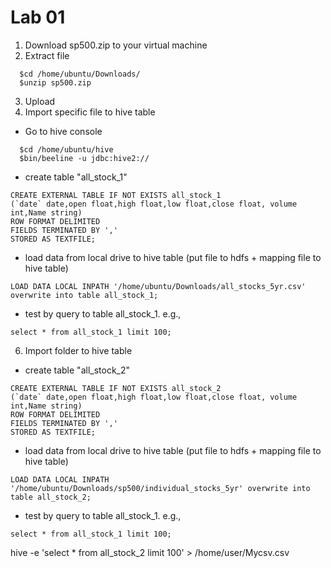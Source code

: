# Lab 01

1. Download sp500.zip to your virtual machine
2. Extract file 
```
  $cd /home/ubuntu/Downloads/
  $unzip sp500.zip
```
3. Upload 
4. Import specific file to hive table
- Go to hive console
```
  $cd /home/ubuntu/hive
  $bin/beeline -u jdbc:hive2://
```
- create table "all_stock_1"
```
CREATE EXTERNAL TABLE IF NOT EXISTS all_stock_1
(`date` date,open float,high float,low float,close float, volume int,Name string)
ROW FORMAT DELIMITED
FIELDS TERMINATED BY ','
STORED AS TEXTFILE;
```
- load data from local drive to hive table (put file to hdfs + mapping file to hive table)
```
LOAD DATA LOCAL INPATH '/home/ubuntu/Downloads/all_stocks_5yr.csv' overwrite into table all_stock_1;
```

- test by query to table all_stock_1. e.g.,
```
select * from all_stock_1 limit 100;
```
6. Import folder to hive table
- create table "all_stock_2"
```
CREATE EXTERNAL TABLE IF NOT EXISTS all_stock_2
(`date` date,open float,high float,low float,close float, volume int,Name string)
ROW FORMAT DELIMITED
FIELDS TERMINATED BY ','
STORED AS TEXTFILE;
```
- load data from local drive to hive table (put file to hdfs + mapping file to hive table)
```
LOAD DATA LOCAL INPATH '/home/ubuntu/Downloads/sp500/individual_stocks_5yr' overwrite into table all_stock_2;
```

- test by query to table all_stock_1. e.g.,
```
select * from all_stock_1 limit 100;
```

hive -e 'select * from all_stock_2 limit 100' > /home/user/Mycsv.csv
